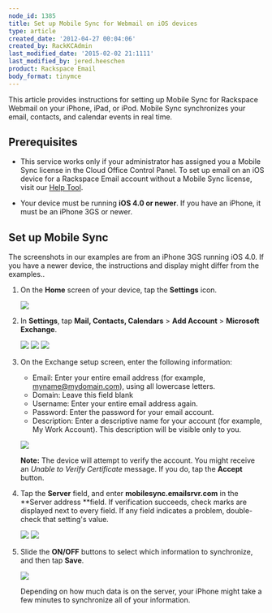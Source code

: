 ```yaml
---
node_id: 1385
title: Set up Mobile Sync for Webmail on iOS devices
type: article
created_date: '2012-04-27 00:04:06'
created_by: RackKCAdmin
last_modified_date: '2015-02-02 21:1111'
last_modified_by: jered.heeschen
product: Rackspace Email
body_format: tinymce
---
```


This article provides instructions for setting up Mobile Sync for
Rackspace Webmail on your iPhone, iPad, or iPod. Mobile Sync
synchronizes your email, contacts, and calendar events in real time.

Prerequisites
-------------

-   This service works only if your administrator has assigned you a
    Mobile Sync license in the Cloud Office Control Panel. To set up
    email on an iOS device for a Rackspace Email account without a
    Mobile Sync license, visit our [Help
    Tool](https://emailhelp.rackspace.com/).

-   Your device must be running **iOS 4.0 or newer**. If you have an
    iPhone, it must be an iPhone 3GS or newer.

Set up Mobile Sync
------------------

The screenshots in our examples are from an iPhone 3GS running iOS 4.0.
 If you have a newer device, the instructions and display might
differ from the examples..

1.  On the **Home** screen of your device, tap the **Settings** icon.

    ![](http://c807163.r63.cf2.rackcdn.com/(E&A)SettingUpMicrosoftExchangeEmailIphone1.png)

2.  In **Settings**, tap **Mail, Contacts, Calendars** \> **Add
    Account** \> **Microsoft Exchange**.

    ![](http://c807163.r63.cf2.rackcdn.com/(E&A)SettingUpMicrosoftExchangeEmailIphone2.png)
    ![](http://c807163.r63.cf2.rackcdn.com/(E&A)SettingUpMicrosoftExchangeEmailIphone3.png)
    ![](http://c807163.r63.cf2.rackcdn.com/(E&A)SettingUpMicrosoftExchangeEmailIphone4.png)

3.  On the Exchange setup screen, enter the following information:

    -   Email: Enter your entire email address (for example,
        myname@mydomain.com), using all lowercase letters.
    -   Domain: Leave this field blank
    -   Username: Enter your entire email address again.
    -   Password: Enter the password for your email account.
    -   Description: Enter a descriptive name for your account (for
        example, My Work Account). This description will be visible only
        to you.

    ![](http://c14989053.r53.cf2.rackcdn.com/1.png)

    **Note:** The device will attempt to verify the account. You
    might receive an *Unable to Verify Certificate* message. If you
    do, tap the **Accept** button.

4.  Tap the **Server** field, and enter **mobilesync.emailsrvr.com** in
    the **Server address **field. If verification succeeds, check marks
    are displayed next to every field. If any field indicates a problem,
    double-check that setting's value.

    ![](http://c14989053.r53.cf2.rackcdn.com/2.png)
    ![](http://c14989053.r53.cf2.rackcdn.com/3.png)

5.  Slide the **ON/OFF** buttons to select which information to
    synchronize, and then tap **Save**.

    ![](http://c14989053.r53.cf2.rackcdn.com/4.png)

    Depending on how much data is on the server, your iPhone might take
    a few minutes to synchronize all of your information.



